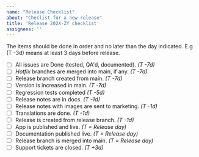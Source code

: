 ```yaml
---
name: "Release Checklist"
about: "Checlist for a new release"
title: 'Release 202X-ZY checklist'
assignees: ''
---
```

The items should be done in order and no later than the day indicated. E.g (T -3d) means at least 3 days before release.

- [ ] All issues are Done (tested, QA'd, documented). _(T -7d)_
- [ ] _Hotfix_ branches are merged into main, if any. _(T -7d)_
- [ ] Release branch created from main. _(T -7d)_
- [ ] Version is increased in main. _(T -7d)_ 
- [ ] Regression tests completed _(T -5d)_
- [ ] Release notes are in docs. _(T -1d)_
- [ ] Release notes with images are sent to marketing. _(T -1d)_
- [ ] Translations are done. _(T -1d)_
- [ ] Release is created from release branch. _(T -1d)_
- [ ] App is published and live. _(T = Release day)_
- [ ] Documentation published live. _(T = Release day)_
- [ ] Release branch is merged into main. _(T = Release day)_
- [ ] Support tickets are closed. _(T +3d)_
